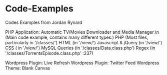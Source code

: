 Code-Examples
=============

Codes Examples from Jordan Rynard

PHP Application: Automatic TV/Movies Downloader and Media Manager.\n
(Main code example, contains many different types:)
  PHP (Most files, particularly in '/classes/')
  HTML (in '/view/')
  Javascript & jQuery (in '/view/')
  CSS ( in '/view/')
  MySQL Queries (in '/classes/Data.class.php')
  Regex (in '/classes/TorrentsEpisode.class.php' :237)

Wordpress Plugin: Live Refresh
Wordpress Plugin: Twitter Feed
Wordpress Theme: Blank Canvas
